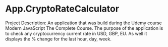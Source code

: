 # App.CryptoRateCalculator
Project Description:
An application that was build during the Udemy course Modern JavaScript The Complete Course. The purpose of the application is to check any cryptocurrency current rate in USD, GBP, EU. As well it displays the % change for the last hour, day, week.
